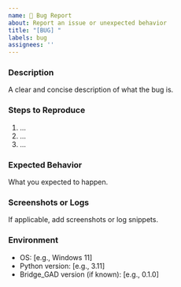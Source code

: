 ```yaml
---
name: 🐞 Bug Report
about: Report an issue or unexpected behavior
title: "[BUG] "
labels: bug
assignees: ''
---
```


### Description
A clear and concise description of what the bug is.

### Steps to Reproduce
1. ...
2. ...
3. ...

### Expected Behavior
What you expected to happen.

### Screenshots or Logs
If applicable, add screenshots or log snippets.

### Environment
- OS: [e.g., Windows 11]
- Python version: [e.g., 3.11]
- Bridge_GAD version (if known): [e.g., 0.1.0]